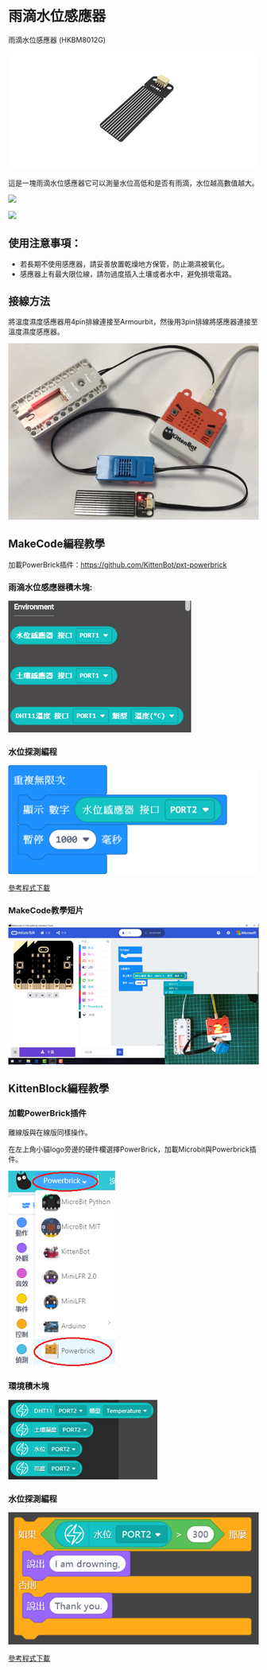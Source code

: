# 雨滴水位感應器

雨滴水位感應器 (HKBM8012G)

![](./images/03drop.png)

這是一塊雨滴水位感應器它可以測量水位高低和是否有雨滴，水位越高數值越大。

![](./images/IMG_2581.GIF)

![](./images/IMG_2578.GIF)

## 使用注意事項：

- 若長期不使用感應器，請妥善放置乾燥地方保管，防止潮濕被氧化。
- 感應器上有最大限位線，請勿過度插入土壤或者水中，避免損壞電路。

## 接線方法

將溫度濕度感應器用4pin排線連接至Armourbit，然後用3pin排線將感應器連接至溫度濕度感應器。

![](./kbimages/06_03.png)

## MakeCode編程教學

加載PowerBrick插件：https://github.com/KittenBot/pxt-powerbrick

### 雨滴水位感應器積木塊:

![](./images/environmentblocks.png)

### 水位探測編程

![](./images/water.png)

[參考程式下載](https://bit.ly/PowerbrickM2_01Hex)

### MakeCode教學短片

[![](./images/envtut.png)](https://www.youtube.com/watch?v=ilXSpFd86DQ)

## KittenBlock編程教學

### 加載PowerBrick插件

離線版與在線版同樣操作。

在左上角小貓logo旁邊的硬件欄選擇PowerBrick，加載Microbit與Powerbrick插件。

![](./kbimages/addextension.png)

### 環境積木塊

![](./kbimages/kbenvblocks.png)

### 水位探測編程

![](./kbimages/kbwaterlevel.png)

[參考程式下載](www.google.com)